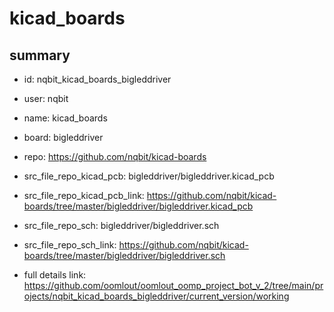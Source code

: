 # kicad_boards
 
## summary 
* id: nqbit_kicad_boards_bigleddriver
* user: nqbit
* name: kicad_boards
* board: bigleddriver
* repo: https://github.com/nqbit/kicad-boards
* src_file_repo_kicad_pcb: bigleddriver/bigleddriver.kicad_pcb
* src_file_repo_kicad_pcb_link: https://github.com/nqbit/kicad-boards/tree/master/bigleddriver/bigleddriver.kicad_pcb


* src_file_repo_sch: bigleddriver/bigleddriver.sch
* src_file_repo_sch_link: https://github.com/nqbit/kicad-boards/tree/master/bigleddriver/bigleddriver.sch
* full details link: https://github.com/oomlout/oomlout_oomp_project_bot_v_2/tree/main/projects/nqbit_kicad_boards_bigleddriver/current_version/working  







